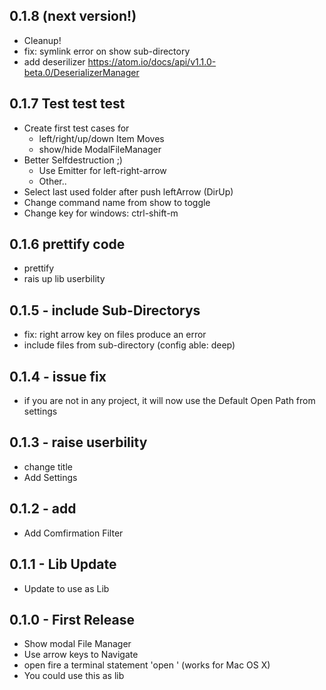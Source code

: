 ## 0.1.8 (next version!)
* Cleanup!
* fix: symlink error on show sub-directory
* add deserilizer https://atom.io/docs/api/v1.1.0-beta.0/DeserializerManager

## 0.1.7 Test test test
* Create first test cases for
  * left/right/up/down Item Moves
  * show/hide ModalFileManager
* Better Selfdestruction ;)
  * Use Emitter for left-right-arrow
  * Other..
* Select last used folder after push leftArrow (DirUp)
* Change command name from show to toggle
* Change key for windows: ctrl-shift-m

## 0.1.6 prettify code
* prettify
* rais up lib userbility

## 0.1.5 - include Sub-Directorys
* fix: right arrow key on files produce an error
* include files from sub-directory (config able: deep)

## 0.1.4 - issue fix
* if you are not in any project, it will now use the Default Open Path from settings

## 0.1.3 - raise userbility
* change title
* Add Settings

## 0.1.2 - add
* Add Comfirmation Filter

## 0.1.1 - Lib Update
* Update to use as Lib

## 0.1.0 - First Release
* Show modal File Manager
* Use arrow keys to Navigate
* open fire a terminal statement 'open <selected-path>' (works for Mac OS X)
* You could use this as lib
